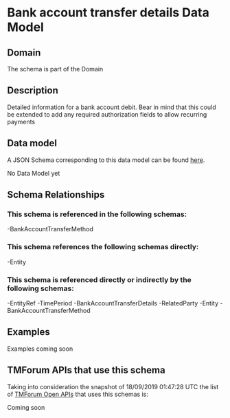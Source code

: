 # Bank account transfer details Data Model

## Domain

The  schema is part of the  Domain

## Description

Detailed information for a bank account debit. Bear in mind that this could be extended to add any required authorization fields to allow recurring payments

## Data model

A JSON Schema corresponding to this data model can be found
[here](https://github.com/tmforum-rand/schemas/blob/master/EngagedParty/BankAccountTransferDetails.schema.json).

No Data Model yet

## Schema Relationships

### This schema is referenced in the following schemas:

-BankAccountTransferMethod

### This schema references the following schemas directly:

-Entity

### This schema is referenced directly or indirectly by the following schemas:

-EntityRef
-TimePeriod
-BankAccountTransferDetails
-RelatedParty
-Entity
-BankAccountTransferMethod



## Examples

Examples coming soon

## TMForum APIs that use this schema

Taking into consideration the snapshot of 18/09/2019 01:47:28 UTC the list of [TMForum Open APIs](https://www.tmforum.org/open-apis/) that uses this schemas is:

Coming soon